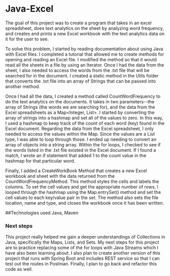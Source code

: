 # Java-Excel

The goal of this project was to create a program that takes in an excel spreadsheet, does text analytics on the sheet by analyzing word frequency, and creates and prints a new Excel workbook 
with the text analytics data on it for the user to see. 

To solve this problem, I started by reading documentation about using Java with Excel files. I completed a tutorial that allowed me to create methods for opening and reading 
an Excel file. I modified the method so that it would read all the sheets in a file by using an Iterator. Once I had the data from the sheet, I also needed to access the words from the .txt file
that will be searched for in the document. I created a static method in the Utils folder that converts the .txt file into an array of Strings that can be passed into another method.

Once I had all the data, I created a method called CountWordFrequency to do the text analytics on the documents. It takes in two parameters--the array of Strings (the words we are searching for), and the data from
the Excel spreadsheets as a Map<Integer, List<String>>. I started by converting the array of strings into a hashmap and set all of the values to zero. In this way, I used a hashmap to keep track of the count of each word (key) found in the Excel document. Regarding the data from the Excel spreadsheet, I only needed to access the values within the Map. Since the values are a List<String> type, I was able
to loop through those. I ended up needing to convert an array of objects into a string array. Within the for loops, I checked to see if the words listed in the .txt file existed in the Excel document. If I found a match, I wrote an if statement that added 1 to the count value in the hashmap for that particular word. 

Finally, I added a CreateWorkBook Method that creates a new Excel workbook and sheet with the data returned from the CountWordFrequencyMethod. This method styles the cells and labels the columns.
To set the cell values and get the appropriate number of rows, I looped through the hashmap using the Map.entrySet() method and set the cell values to each key/value pair in the set.
The method also sets the file location, name and type, and closes the workbook once it has been written. 



##Technologies used
Java, Maven

### Next steps
This project really helped me gain a deeper understandings of Collections in Java, specifically the Maps, Lists, and Sets. My next steps for this project are to practice
replacing some of the for loops with Java Streams which I have also been learning about. I also plan to create another version of this project that runs with Spring Boot and includes
REST service so that I can test out the routes in Postman. Finally, I plan to go back and refactor this code as well.
